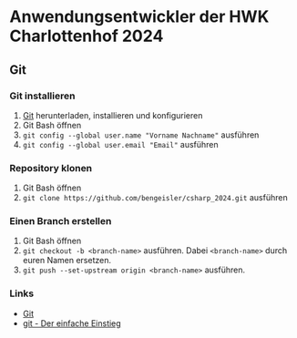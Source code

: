 # Anwendungsentwickler der HWK Charlottenhof 2024
## Git
### Git installieren
1. [Git](https://git-scm.com/downloads) herunterladen, installieren und konfigurieren
2. Git Bash öffnen
3. `git config --global user.name "Vorname Nachname"` ausführen
4. `git config --global user.email "Email"` ausführen

### Repository klonen
1. Git Bash öffnen
2. `git clone https://github.com/bengeisler/csharp_2024.git` ausführen

### Einen Branch erstellen
1. Git Bash öffnen
2. `git checkout -b <branch-name>` ausführen. Dabei `<branch-name>` durch euren Namen ersetzen.
3. `git push --set-upstream origin <branch-name>` ausführen. 

### Links
- [Git](https://git-scm.com/)
- [git - Der einfache Einstieg](https://rogerdudler.github.io/git-guide/index.de.html)